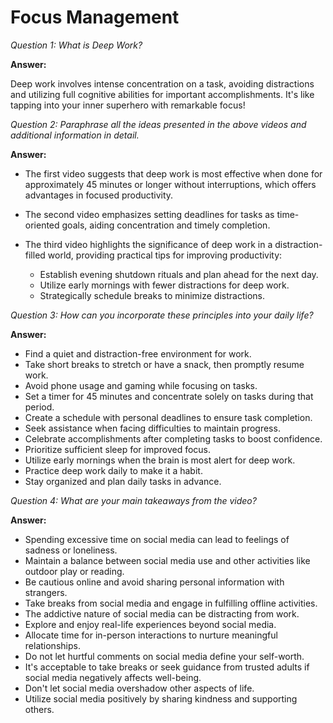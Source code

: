 
# Focus Management

*Question 1: What is Deep Work?*

**Answer:**

Deep work involves intense concentration on a task, avoiding distractions and utilizing full cognitive abilities for important accomplishments. It's like tapping into your inner superhero with remarkable focus!

*Question 2: Paraphrase all the ideas presented in the above videos and additional information in detail.*

**Answer:**

- The first video suggests that deep work is most effective when done for approximately 45 minutes or longer without interruptions, which offers advantages in focused productivity.

- The second video emphasizes setting deadlines for tasks as time-oriented goals, aiding concentration and timely completion.

- The third video highlights the significance of deep work in a distraction-filled world, providing practical tips for improving productivity:

  - Establish evening shutdown rituals and plan ahead for the next day.
  - Utilize early mornings with fewer distractions for deep work.
  - Strategically schedule breaks to minimize distractions.

*Question 3: How can you incorporate these principles into your daily life?*

**Answer:**

- Find a quiet and distraction-free environment for work.
- Take short breaks to stretch or have a snack, then promptly resume work.
- Avoid phone usage and gaming while focusing on tasks.
- Set a timer for 45 minutes and concentrate solely on tasks during that period.
- Create a schedule with personal deadlines to ensure task completion.
- Seek assistance when facing difficulties to maintain progress.
- Celebrate accomplishments after completing tasks to boost confidence.
- Prioritize sufficient sleep for improved focus.
- Utilize early mornings when the brain is most alert for deep work.
- Practice deep work daily to make it a habit.
- Stay organized and plan daily tasks in advance.

*Question 4: What are your main takeaways from the video?*

**Answer:**

- Spending excessive time on social media can lead to feelings of sadness or loneliness.
- Maintain a balance between social media use and other activities like outdoor play or reading.
- Be cautious online and avoid sharing personal information with strangers.
- Take breaks from social media and engage in fulfilling offline activities.
- The addictive nature of social media can be distracting from work.
- Explore and enjoy real-life experiences beyond social media.
- Allocate time for in-person interactions to nurture meaningful relationships.
- Do not let hurtful comments on social media define your self-worth.
- It's acceptable to take breaks or seek guidance from trusted adults if social media negatively affects well-being.
- Don't let social media overshadow other aspects of life.
- Utilize social media positively by sharing kindness and supporting others.